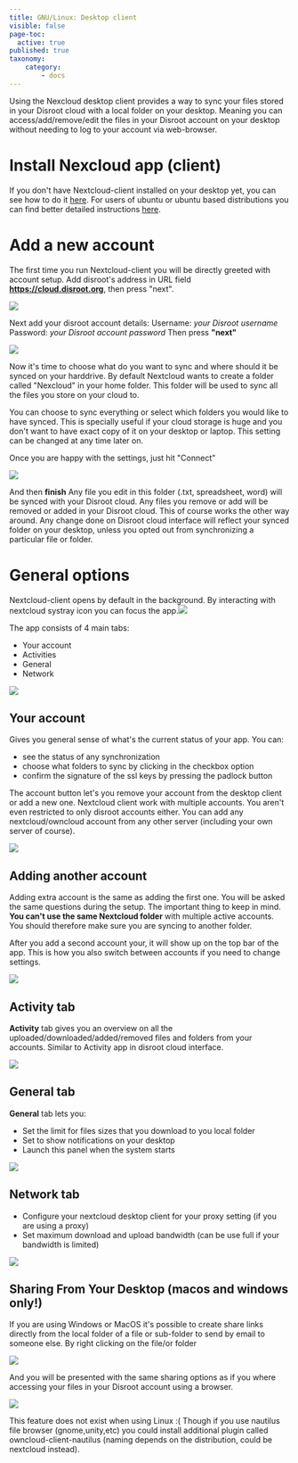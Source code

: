 ```yaml
---
title: GNU/Linux: Desktop client
visible: false
page-toc:
  active: true
published: true
taxonomy:
    category:
        - docs
---
```

Using the Nexcloud desktop client provides a way to sync your files stored in your Disroot cloud with a local folder on your desktop.
Meaning you can access/add/remove/edit the files in your Disroot account on your desktop without needing to log to your account via
web-browser.



# Install Nexcloud app (client)

If you don't have Nextcloud-client installed on your desktop yet, you can see how to do it [here](https://nextcloud.com/install/#install-clients).
For users of ubuntu or ubuntu based distributions you can find better detailed instructions [here](https://www.c-rieger.de/how-to-install-nextcloud-desktop-client-for-ubuntu/).

# Add a new account

The first time you run Nextcloud-client you will be directly greeted with account setup.
Add disroot's address in URL field **https://cloud.disroot.org**, then press "next".

![](en/desktop_client1.png)


Next add your disroot account details:
Username: *your Disroot username*
Password: *your Disroot account password*
Then press **"next"**

![](en/desktop_client2.png)


Now it's time to choose what do you want to sync and where should it be synced on your harddrive. By default Nextcloud wants to create a folder called "Nexcloud" in your home folder. This folder will be used to sync all the files you store on your cloud to.

You can choose to sync everything or select which folders you would like to have synced. This is specially useful if your cloud storage is huge and you don't want to have exact copy of it on your desktop or laptop. This setting can be changed at any time later on.

Once you are happy with the settings, just hit "Connect"

![](en/desktop_client3.png)

And then **finish**
Any file you edit in this folder (.txt, spreadsheet, word) will be synced with your Disroot cloud. Any files you remove or add will be removed or added in your Disroot cloud. This of course works the other way around. Any change done on Disroot cloud interface will reflect your synced folder on your desktop, unless you opted out from synchronizing a particular file or folder.


# General options

Nextcloud-client opens by default in the background. By interacting with nextcloud systray icon you can focus the app.![](en/desktop_client_systray.png)

The app consists of 4 main tabs:
 - Your account
 - Activities
 - General
 - Network

![](en/desktop_client4.png)

## Your account
Gives you general sense of what's the current status of your app. You can:
 - see the status of any synchronization
 - choose what folders to sync by clicking in the checkbox option
 - confirm the signature of the ssl keys by pressing the padlock button

The account button let's you remove your account from the desktop client  or add a new one. Nextcloud client work with multiple accounts. You aren't even restricted to only disroot accounts either. You can add any nextcloud/owncloud account from any other server (including your own server of course).

![](en/desktop_client5.png)

## Adding another account
Adding extra account is the same as adding the first one. You will be asked the same questions during the setup. The important thing to keep in mind. **You can't use the same Nextcloud folder** with multiple active accounts. You should therefore make sure you are syncing to another folder.

After you add a second account your, it will show up on the top bar of the app. This is how you also switch between accounts if you need to change settings.

![](en/desktop_client6)

## Activity tab
**Activity** tab gives you an overview on all the uploaded/downloaded/added/removed files and folders from your accounts. Similar to Activity app in disroot cloud interface.

![](en/desktop_client7.png)

## General tab
**General** tab lets you:

 - Set the limit for files sizes that you download to you local folder
 - Set to show notifications on your desktop
 - Launch this panel when the system starts

![](en/desktop_client8.png)

## Network tab

 - Configure your nextcloud desktop client for your proxy setting (if you are using a proxy)
 - Set maximum download and upload bandwidth (can be use full if your bandwidth is limited)

![](en/desktop_client9.png)

## Sharing From Your Desktop (macos and windows only!)

If you are using Windows or MacOS it's possible to create share links directly from the local folder of a file or sub-folder to send by email to someone else. By right clicking on the file/or folder  

![](en/desktop_client10.png)

And you will be presented with the same sharing options as if you where accessing your files in your Disroot account using a browser.

![](en/desktop_client11.png)


This feature does not exist when using Linux :(
Though if you use nautilus file browser (gnome,unity,etc) you could install additional plugin called owncloud-client-nautilus (naming depends on the distribution, could be nextcloud instead).
